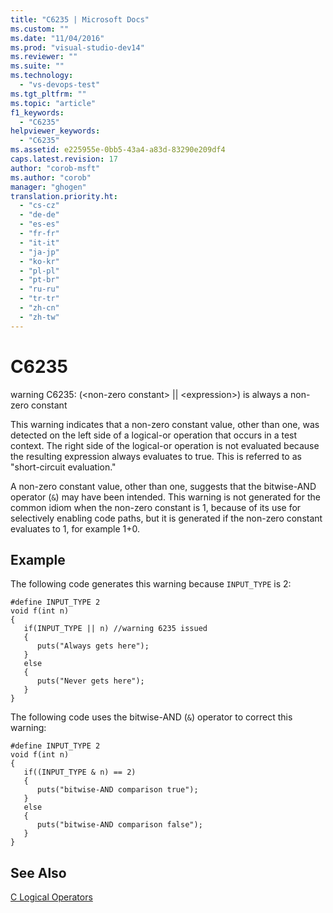 ```yaml
---
title: "C6235 | Microsoft Docs"
ms.custom: ""
ms.date: "11/04/2016"
ms.prod: "visual-studio-dev14"
ms.reviewer: ""
ms.suite: ""
ms.technology: 
  - "vs-devops-test"
ms.tgt_pltfrm: ""
ms.topic: "article"
f1_keywords: 
  - "C6235"
helpviewer_keywords: 
  - "C6235"
ms.assetid: e225955e-0bb5-43a4-a83d-83290e209df4
caps.latest.revision: 17
author: "corob-msft"
ms.author: "corob"
manager: "ghogen"
translation.priority.ht: 
  - "cs-cz"
  - "de-de"
  - "es-es"
  - "fr-fr"
  - "it-it"
  - "ja-jp"
  - "ko-kr"
  - "pl-pl"
  - "pt-br"
  - "ru-ru"
  - "tr-tr"
  - "zh-cn"
  - "zh-tw"
---
```

# C6235
warning C6235: (\<non-zero constant> &#124;&#124; \<expression>) is always a non-zero constant  
  
 This warning indicates that a non-zero constant value, other than one, was detected on the left side of a logical-or operation that occurs in a test context. The right side of the logical-or operation is not evaluated because the resulting expression always evaluates to true. This is referred to as "short-circuit evaluation."  
  
 A non-zero constant value, other than one, suggests that the bitwise-AND operator (`&`) may have been intended. This warning is not generated for the common idiom when the non-zero constant is 1, because of its use for selectively enabling code paths, but it is generated if the non-zero constant evaluates to 1, for example 1+0.  
  
## Example  
 The following code generates this warning because `INPUT_TYPE` is 2:  
  
```  
#define INPUT_TYPE 2  
void f(int n)  
{  
   if(INPUT_TYPE || n) //warning 6235 issued  
   {  
      puts("Always gets here");  
   }  
   else  
   {  
      puts("Never gets here");  
   }  
}  
```  
  
 The following code uses the bitwise-AND (`&`) operator to correct this warning:  
  
```  
#define INPUT_TYPE 2  
void f(int n)  
{  
   if((INPUT_TYPE & n) == 2)  
   {  
      puts("bitwise-AND comparison true");  
   }  
   else  
   {  
      puts("bitwise-AND comparison false");  
   }  
}  
```  
  
## See Also  
 [C Logical Operators](/visual-cpp/c-language/c-logical-operators)